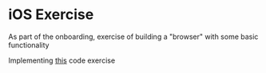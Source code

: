 # iOS Exercise
As part of the onboarding, exercise of building a "browser" with some basic functionality

Implementing [this](https://islandio.atlassian.net/wiki/spaces/RD/pages/883326977/IOS+Interview+Questions+Exercises#Code-Exercise-(~1h)) code exercise

